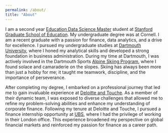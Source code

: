 ```yaml
---
permalink: /about/
title: "About"
---
```

I am a second year [Education Data Science Master](https://ed.stanford.edu/eds) student at [Stanford Graduate School of Education](https://ed.stanford.edu/). My undergraduate degree was at Cornell. I am a recent graduate with a passion for finance, data analytics, and a drive for excellence. I pursued my undergraduate studies at [Dartmouth University](https://www.dartmouth.edu/), where I honed my analytical skills and developed a strong foundation in business administration. During my time at Dartmouth, I was actively involved in the Dartmouth Sports [Alpine Skiing Program](https://dartmouthsports.com/sports/alpine-skiing), where I found solace and camaraderie on the slopes. Skiing has always been more than just a hobby for me; it taught me teamwork, discipline, and the importance of perseverance.

After completing my degree, I embarked on a professional journey that led me to gain invaluable experience at [Deloitte and Touche](https://www2.deloitte.com/). As a member of their dynamic team, I was exposed to diverse challenges that allowed me to refine my problem-solving abilities and enhance my understanding of corporate finance. Following my tenure at Deloitte and Touche, I pursued a finance internship opportunity at [UBS](https://www.ubs.com/), where I had the privilege of working in their London office. This experience broadened my perspective on global financial markets and reinforced my passion for finance as a career path.
